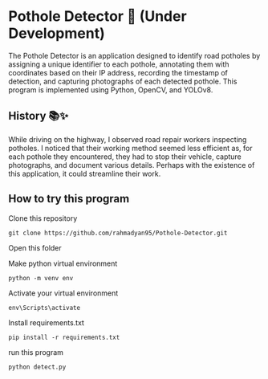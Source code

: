 # Pothole Detector 👷 (Under Development)
The Pothole Detector is an application designed to identify road potholes by assigning a unique identifier to each pothole, annotating them with coordinates based on their IP address, recording the timestamp of detection, and capturing photographs of each detected pothole. This program is implemented using Python, OpenCV, and YOLOv8.
## History 📚✨
While driving on the highway, I observed road repair workers inspecting potholes. I noticed that their working method seemed less efficient as, for each pothole they encountered, they had to stop their vehicle, capture photographs, and document various details. Perhaps with the existence of this application, it could streamline their work.
## How to try this program 
Clone this repository

    git clone https://github.com/rahmadyan95/Pothole-Detector.git

Open this folder



Make python virtual environment 

    python -m venv env

Activate your virtual environment

    env\Scripts\activate

Install requirements.txt
    
    pip install -r requirements.txt

run this program

    python detect.py